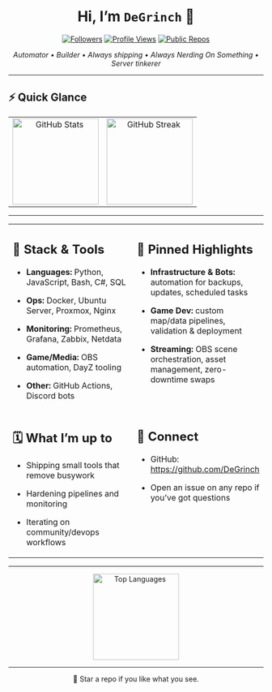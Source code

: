 <h1 align="center">Hi, I’m <code>DeGrinch</code> 👋</h1>

<p align="center">
  <a href="https://github.com/DeGrinch?tab=followers"><img alt="Followers" src="https://img.shields.io/github/followers/DeGrinch?style=flat"></a>
  <a href="https://github.com/DeGrinch"><img alt="Profile Views" src="https://komarev.com/ghpvc/?username=DeGrinch&style=flat"></a>
  <a href="https://github.com/DeGrinch?tab=repositories&type=source"><img alt="Public Repos" src="https://img.shields.io/badge/Public%20Repos-Auto--count-blue?logo=github"></a>
</p>

<p align="center">
  <em>Automator • Builder • Always shipping • Always Nerding On Something • Server tinkerer</em>
</p>

---

## ⚡ Quick Glance

<table>
  <tr>
    <td align="center" width="50%">
      <img
        alt="GitHub Stats"
        height="170"
        src="https://github-readme-stats.vercel.app/api?username=DeGrinch&show_icons=true&include_all_commits=true&count_private=true&rank_icon=github&hide_title=false&hide_border=true"
      />
    </td>
    <td align="center" width="50%">
      <img
        alt="GitHub Streak"
        height="170"
        src="https://streak-stats.demolab.com?user=DeGrinch&hide_border=true"
      />
    </td>
  </tr>
</table>

---

<table>
  <tr>
    <td valign="top" width="50%">

## 🧰 Stack & Tools
- **Languages:** Python, JavaScript, Bash, C#, SQL  
- **Ops:** Docker, Ubuntu Server, Proxmox, Nginx  
- **Monitoring:** Prometheus, Grafana, Zabbix, Netdata  
- **Game/Media:** OBS automation, DayZ tooling  
- **Other:** GitHub Actions, Discord bots

    </td>
    <td valign="top" width="50%">

## 📌 Pinned Highlights
- **Infrastructure & Bots:** automation for backups, updates, scheduled tasks  
- **Game Dev:** custom map/data pipelines, validation & deployment  
- **Streaming:** OBS scene orchestration, asset management, zero-downtime swaps

    </td>
  </tr>
  <tr>
    <td valign="top" width="50%">

## 🗓️ What I’m up to
- Shipping small tools that remove busywork  
- Hardening pipelines and monitoring  
- Iterating on community/devops workflows

    </td>
    <td valign="top" width="50%">

## 🤝 Connect
- GitHub: <https://github.com/DeGrinch>  
- Open an issue on any repo if you’ve got questions

    </td>
  </tr>
</table>

---

<p align="center">
  <img
    alt="Top Languages"
    height="170"
    src="https://github-readme-stats.vercel.app/api/top-langs/?username=DeGrinch&layout=compact&langs_count=8&hide_border=true"
  />
</p>

---

<p align="center">🚀 Star a repo if you like what you see.</p>
